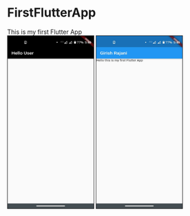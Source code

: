 # FirstFlutterApp

This is my first Flutter App <br>
<img src = "/SC1.jpeg" border="1" width="200" height="400"> <img src = "/SC2..jpeg" border="1" width="200" height="400">
